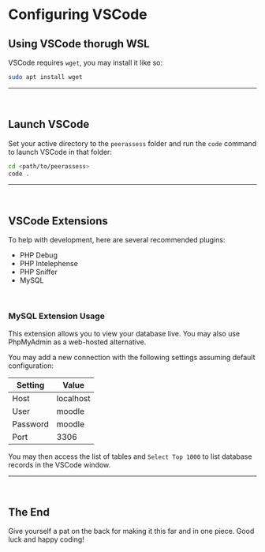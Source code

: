 # Configuring VSCode

## Using VSCode thorugh WSL

VSCode requires `wget`, you may install it like so:

```bash
sudo apt install wget
```

---

<br>

## Launch VSCode

Set your active directory to the `peerassess` folder and run the `code` command to launch VSCode in that folder:

```bash
cd <path/to/peerassess>
code .
```

---

<br>

## VSCode Extensions

To help with development, here are several recommended plugins:

- PHP Debug
- PHP Intelephense
- PHP Sniffer
- MySQL

<br>

### MySQL Extension Usage

This extension allows you to view your database live. You may also use PhpMyAdmin as a web-hosted alternative.

You may add a new connection with the following settings assuming default configuration:

| Setting  | Value     |
| -------- | --------- |
| Host     | localhost |
| User     | moodle    |
| Password | moodle    |
| Port     | 3306      |

You may then access the list of tables and `Select Top 1000` to list database records in the VSCode window. 

---

<br>

## The End

Give yourself a pat on the back for making it this far and in one piece. Good luck and happy coding!
